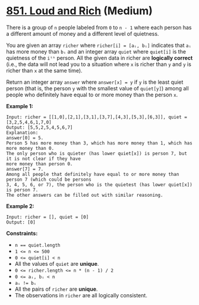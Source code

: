 # [851. Loud and Rich][link] (Medium)

[link]: https://leetcode.com/problems/loud-and-rich/

There is a group of `n` people labeled from `0` to `n - 1` where each person has a different amount
of money and a different level of quietness.

You are given an array `richer` where `richer[i] = [aᵢ, bᵢ]` indicates that `aᵢ` has more money than
`bᵢ` and an integer array `quiet` where `quiet[i]` is the quietness of the `iᵗʰ` person. All the
given data in richer are **logically correct** (i.e., the data will not lead you to a situation
where `x` is richer than `y` and `y` is richer than `x` at the same time).

Return an integer array  `answer` where  `answer[x] = y` if  `y` is the least quiet person (that is,
the person  `y` with the smallest value of  `quiet[y]`) among all people who definitely have equal
to or more money than the person  `x`.

**Example 1:**

```
Input: richer = [[1,0],[2,1],[3,1],[3,7],[4,3],[5,3],[6,3]], quiet = [3,2,5,4,6,1,7,0]
Output: [5,5,2,5,4,5,6,7]
Explanation:
answer[0] = 5.
Person 5 has more money than 3, which has more money than 1, which has more money than 0.
The only person who is quieter (has lower quiet[x]) is person 7, but it is not clear if they have
more money than person 0.
answer[7] = 7.
Among all people that definitely have equal to or more money than person 7 (which could be persons
3, 4, 5, 6, or 7), the person who is the quietest (has lower quiet[x]) is person 7.
The other answers can be filled out with similar reasoning.
```

**Example 2:**

```
Input: richer = [], quiet = [0]
Output: [0]
```

**Constraints:**

- `n == quiet.length`
- `1 <= n <= 500`
- `0 <= quiet[i] < n`
- All the values of `quiet` are **unique**.
- `0 <= richer.length <= n * (n - 1) / 2`
- `0 <= aᵢ, bᵢ < n`
- `aᵢ != bᵢ`
- All the pairs of `richer` are **unique**.
- The observations in `richer` are all logically consistent.

